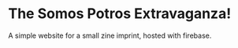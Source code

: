 The Somos Potros Extravaganza!
=========================

A simple website for a small zine imprint, hosted with firebase.
